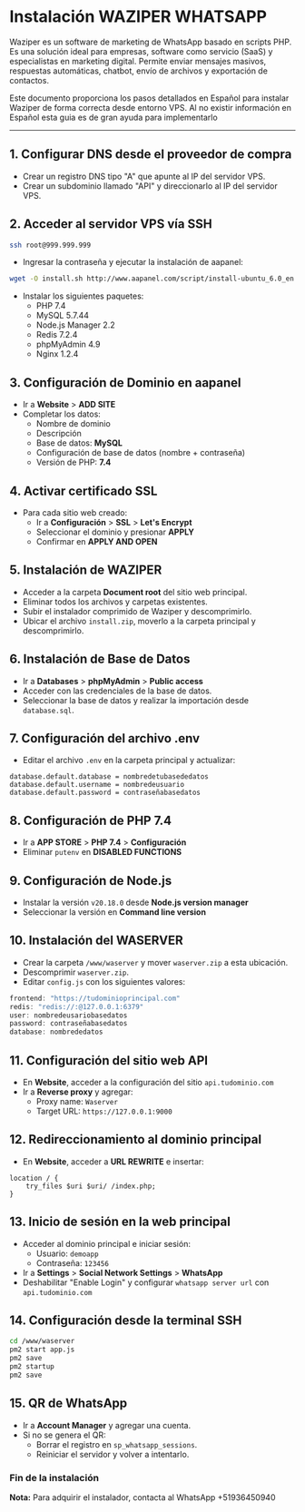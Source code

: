 # Instalación WAZIPER WHATSAPP

Waziper es un software de marketing de WhatsApp basado en scripts PHP. Es una solución ideal para empresas, software como servicio (SaaS) y especialistas en marketing digital. Permite enviar mensajes masivos, respuestas automáticas, chatbot, envío de archivos y exportación de contactos.

Este documento proporciona los pasos detallados en Español para instalar Waziper de forma correcta desde entorno VPS. Al no existir información en Español esta guia es de gran ayuda para implementarlo

---

## 1. Configurar DNS desde el proveedor de compra
- Crear un registro DNS tipo "A" que apunte al IP del servidor VPS.
- Crear un subdominio llamado "API" y direccionarlo al IP del servidor VPS.

## 2. Acceder al servidor VPS vía SSH
```sh
ssh root@999.999.999
```
- Ingresar la contraseña y ejecutar la instalación de aapanel:
```sh
wget -O install.sh http://www.aapanel.com/script/install-ubuntu_6.0_en.sh && sudo bash install.sh aapanel
```
- Instalar los siguientes paquetes:
  - PHP 7.4
  - MySQL 5.7.44
  - Node.js Manager 2.2
  - Redis 7.2.4
  - phpMyAdmin 4.9
  - Nginx 1.2.4

## 3. Configuración de Dominio en aapanel
- Ir a **Website** > **ADD SITE**
- Completar los datos:
  - Nombre de dominio
  - Descripción
  - Base de datos: **MySQL**
  - Configuración de base de datos (nombre + contraseña)
  - Versión de PHP: **7.4**

## 4. Activar certificado SSL
- Para cada sitio web creado:
  - Ir a **Configuración** > **SSL** > **Let's Encrypt**
  - Seleccionar el dominio y presionar **APPLY**
  - Confirmar en **APPLY AND OPEN**

## 5. Instalación de WAZIPER
- Acceder a la carpeta **Document root** del sitio web principal.
- Eliminar todos los archivos y carpetas existentes.
- Subir el instalador comprimido de Waziper y descomprimirlo.
- Ubicar el archivo `install.zip`, moverlo a la carpeta principal y descomprimirlo.

## 6. Instalación de Base de Datos
- Ir a **Databases** > **phpMyAdmin** > **Public access**
- Acceder con las credenciales de la base de datos.
- Seleccionar la base de datos y realizar la importación desde `database.sql`.

## 7. Configuración del archivo .env
- Editar el archivo `.env` en la carpeta principal y actualizar:
```env
database.default.database = nombredetubasededatos
database.default.username = nombredeusuario
database.default.password = contraseñabasedatos
```

## 8. Configuración de PHP 7.4
- Ir a **APP STORE** > **PHP 7.4** > **Configuración**
- Eliminar `putenv` en **DISABLED FUNCTIONS**

## 9. Configuración de Node.js
- Instalar la versión `v20.18.0` desde **Node.js version manager**
- Seleccionar la versión en **Command line version**

## 10. Instalación del WASERVER
- Crear la carpeta `/www/waserver` y mover `waserver.zip` a esta ubicación.
- Descomprimir `waserver.zip`.
- Editar `config.js` con los siguientes valores:
```js
frontend: "https://tudominioprincipal.com"
redis: "redis://:@127.0.0.1:6379"
user: nombredeusariobasedatos
password: contraseñabasedatos
database: nombrededatos
```

## 11. Configuración del sitio web API
- En **Website**, acceder a la configuración del sitio `api.tudominio.com`
- Ir a **Reverse proxy** y agregar:
  - Proxy name: `Waserver`
  - Target URL: `https://127.0.0.1:9000`

## 12. Redireccionamiento al dominio principal
- En **Website**, acceder a **URL REWRITE** e insertar:
```nginx
location / {
    try_files $uri $uri/ /index.php;
}
```

## 13. Inicio de sesión en la web principal
- Acceder al dominio principal e iniciar sesión:
  - Usuario: `demoapp`
  - Contraseña: `123456`
- Ir a **Settings** > **Social Network Settings** > **WhatsApp**
- Deshabilitar "Enable Login" y configurar `whatsapp server url` con `api.tudominio.com`

## 14. Configuración desde la terminal SSH
```sh
cd /www/waserver
pm2 start app.js
pm2 save
pm2 startup
pm2 save
```

## 15. QR de WhatsApp
- Ir a **Account Manager** y agregar una cuenta.
- Si no se genera el QR:
  - Borrar el registro en `sp_whatsapp_sessions`.
  - Reiniciar el servidor y volver a intentarlo.

### Fin de la instalación

**Nota:** Para adquirir el instalador, contacta al WhatsApp +51936450940


